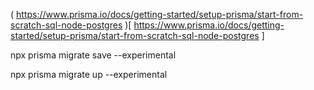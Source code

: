 
(
https://www.prisma.io/docs/getting-started/setup-prisma/start-from-scratch-sql-node-postgres
)[
https://www.prisma.io/docs/getting-started/setup-prisma/start-from-scratch-sql-node-postgres
]



 npx prisma migrate save --experimental

 npx prisma migrate up --experimental

